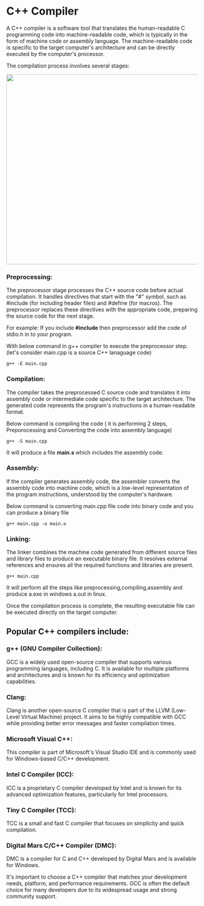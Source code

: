 # C++ Compiler
A C++ compiler is a software tool that translates the human-readable C programming code into machine-readable code, which is typically in the form of machine code or assembly language. The machine-readable code is specific to the target computer's architecture and can be directly executed by the computer's processor.

The compilation process involves several stages:

<img src="https://github.com/kmitsolution/C_plus_plus-Tutorials/blob/main/images/c%2B%2BCompilation.jpg" width=900 height=500 />

### Preprocessing:
The preprocessor stage processes the C++ source code before actual compilation. It handles directives that start with the "#" symbol, such as #include (for including header files) and #define (for macros). The preprocessor replaces these directives with the appropriate code, preparing the source code for the next stage.

For example: If you include <b> #include <iostream> </b> then preprocessor add the code of stdio.h in to your program.

With below command in g++ compiler to execute the preprocessor step. (let's consider main.cpp is a source C++ lanaguage code) 
```
g++ -E main.cpp
```
### Compilation: 
The compiler takes the preprocessed C source code and translates it into assembly code or intermediate code specific to the target architecture. The generated code represents the program's instructions in a human-readable format.

Below command is compiling the code ( it is performing 2 steps, Preporocessing and Converting the code into assembly language)
```
g++ -S main.cpp
```
It will produce a file <b> main.s </b> which includes the assembly code.

### Assembly:
If the compiler generates assembly code, the assembler converts the assembly code into machine code, which is a low-level representation of the program instructions, understood by the computer's hardware.

Below command is converting main.cpp file code into binary code and you can produce a binary file
```
g++ main.cpp -o main.o
```
### Linking:
The linker combines the machine code generated from different source files and library files to produce an executable binary file. It resolves external references and ensures all the required functions and libraries are present.

```
g++ main.cpp 
```
It will perform all the steps like preprocessing,compiling,assembly and produce a.exe in windows a.out in linux.

Once the compilation process is complete, the resulting executable file can be executed directly on the target computer.

## Popular C++ compilers include:

### g++ (GNU Compiler Collection):
GCC is a widely used open-source compiler that supports various programming languages, including C. It is available for multiple platforms and architectures and is known for its efficiency and optimization capabilities.
### Clang: 
Clang is another open-source C compiler that is part of the LLVM (Low-Level Virtual Machine) project. It aims to be highly compatible with GCC while providing better error messages and faster compilation times.
### Microsoft Visual C++: 
This compiler is part of Microsoft's Visual Studio IDE and is commonly used for Windows-based C/C++ development.
### Intel C Compiler (ICC):
ICC is a proprietary C compiler developed by Intel and is known for its advanced optimization features, particularly for Intel processors.
### Tiny C Compiler (TCC): 
TCC is a small and fast C compiler that focuses on simplicity and quick compilation.
### Digital Mars C/C++ Compiler (DMC):
DMC is a compiler for C and C++ developed by Digital Mars and is available for Windows.

It's important to choose a C++ compiler that matches your development needs, platform, and performance requirements. GCC is often the default choice for many developers due to its widespread usage and strong community support.
